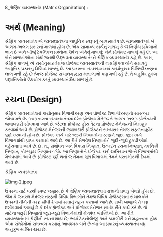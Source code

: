 8_શ્રેણિક વ્યવસ્થાતંત્ર
(Matrix Organization) :

# અર્થ (Meaning)
શ્રેણિક વ્યવસ્થાતંત્ર એ વ્યવસ્થાતંત્રના આધુનિક સ્વરૂપનું વ્યવસ્થાતંત્ર છે. વ્યવસ્થાતંત્રમાં બે અલગ-અલગ પ્રકારનાં માળખાં હોય છે. એક સામાન્ય કાર્યનું માળખું કે જે નિર્ણય પ્રક્રિયાનો ભાગ છે અને બીજું ટેકનિકલ પ્રશ્નોના ઉકેલ અંગેનું માળખું; જેને પ્રોજેક્ટ માળખું કહે છે. આ બંને માળખાંઓના સંયોજનથી ઉદ્ભવતા વ્યવસ્થાતંત્રને શ્રેણિક વ્યવસ્થાતંત્ર કહે છે. આમ, શ્રેણિક માળખું એ કાર્યાનુસાર તેમજ પ્રોજેક્ટ વ્યવસ્થાતંત્રની લાક્ષણિકતાઓને સમાવતું આધુનિક પ્રકારનું વિશિષ્ટ માળખું છે. આ પ્રકારના વ્યવસ્થાતંત્રમાં કાર્યાનુસાર વિશિષ્ટીકરણના લાભ મળી રહે છે તેમજ પ્રોજેક્ટ સંચાલન દ્વારા થતા લાભો પણ મળી રહે છે. તે બહુવિધ હુકમ પદ્ધતિઓનો ઉપયોગ કરતું વ્યવસ્થાતંત્રીય માળખું છે.

# રચના (Design)
શ્રેણિક વ્યવસ્થાતંત્રમાં કાર્યાનુસાર વિભાગીકરણ અને પ્રોજેક્ટ વિભાગીકરણનો સમન્વય જોવા મળે છે. આ પ્રકારના વ્યવસ્થાતંત્રમાં દરેક પ્રોજેક્ટ મેનેજરને અલગ-અલગ પ્રોજેક્ટની જવાબદારી સોંપવામાં આવે છે. જેટલા પ્રોજેક્ટ હોય તેટલા પ્રોજેક્ટ મેનેજરની નિમણૂક કરવામાં આવે છે. પ્રોજેક્ટ મેનેજરની જવાબદારી પ્રોજેક્ટને સમયસર તેમજ સફળતાપૂર્વક પૂર્ણ કરવાની હોય છે. પ્રોજેક્ટ કાર્ય માટે જરૂરી નિષ્ણાતોના સ્ટાફને જુદા-જુદા કાર્ય વિભાગમાંથી પ્રાપ્ત કરવામાં આવે છે. આ રીતે મેળવેલ નિષ્ણાતોને જુદી-જુદી ટુકડીઓમાં વહેંચવામાં આવે છે. દા. ત., સંશોધન અને વિકાસ નિષ્ણાત, ઉત્પાદન રચના નિષ્ણાત, તકનિકી નિષ્ણાત, કોમ્પ્યુટર નિષ્ણાત વગેરે. આ નિષ્ણાતોને પ્રોજેક્ટ કાર્ય દરમિયાન જે-તે વિભાગમાંથી મેળવવામાં આવે છે. પ્રોજેક્ટ પૂર્ણ થતાં જ તેમના મૂળ વિભાગમાં તેમને પરત મોકલી દેવામાં આવે છે.

શ્રેણિક વ્યવસ્થાતંત્ર

![img-2.jpeg](img-2.jpeg)

ઉપરના ચાર્ટ પરથી સ્પષ્ટ જણાય છે કે શ્રેણિક વ્યવસ્થાતંત્રમાં સત્તાનો પ્રવાહ બેવડો હોય છે. જેમ કે જનરલ મેનેજર તરફથી વિવિધ વિભાગોને તેમજ વિવિધ પ્રોજેક્ટ્સના સંચાલકોને ઉપરથી નીચેની તરફ સીધી રેખામાં સત્તાનું વહન કરવામાં આવે છે. ડાબી બાજુએ તે પણ દર્શાવવામાં આવ્યું છે કે દરેક પ્રોજેક્ટ અને પ્રોજેક્ટ મેનેજર સ્વતંત્ર રીતે કાર્ય કરે છે. જે માટેના જરૂરી નિષ્ણાતો જુદા-જુદા વિભાગોમાંથી મેળવેલ વ્યક્તિઓ છે. આ રીતે વ્યવસ્થાતંત્રમાં શ્રેણીની રચના થાય છે; જ્યાં ટેકનોલોજી અને કામગીરી બંને મહત્ત્વના હોય એવા સંજોગોમાં સમન્વય કરવાનું આવશ્યક બને છે ત્યાં આ પ્રકારનું વ્યવસ્થાતંત્ર વધુ અનુકૂળ સાબિત થાય છે.
